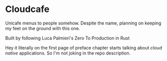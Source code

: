 # Cloudcafe

Unicafe menus to people somehow. Despite the name, planning on keeping my feet on the ground with this one.

Built by following Luca Palmieri's Zero To Production in Rust

Hey it literally on the first page of preface chapter starts talking about _cloud native_ applications. So I'm not joking in the repo description.
